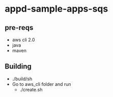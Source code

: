 # appd-sample-apps-sqs

## pre-reqs
* aws cli 2.0
* java
* maven

## Building
* ./build/sh
* Go to aws_cli folder and run
    * ./create.sh



